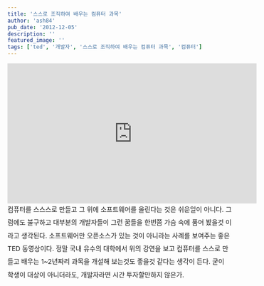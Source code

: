 ```yaml
---
title: '스스로 조직하여 배우는 컴퓨터 과목'
author: 'ash84'
pub_date: '2012-12-05'
description: ''
featured_image: ''
tags: ['ted', '개발자', '스스로 조직하여 배우는 컴퓨터 과목', '컴퓨터']
---
```



<center>  
<iframe allowfullscreen="" frameborder="0" height="315" mozallowfullscreen="" scrolling="no" src="http://embed.ted.com/talks/lang/ko/shimon_schocken_the_self_organizing_computer_course.html" webkitallowfullscreen="" width="560"></iframe></center><center>  
</center><span style="font-size: 11pt;line-height:2.0;">컴퓨터를 스스스로 만들고 그 위에 소프트웨어를 올린다는 것은 쉬운일이 아니다. 그럼에도 불구하고 대부분의 개발자들이 그런 꿈들을 한번쯤 가슴 속에 품어 봤을것 이라고 생각된다. 소프트웨어만 오픈소스가 있는 것이 아니라는 사례를 보여주는 좋은 TED 동영상이다. 정말 국내 유수의 대학에서 위의 강연을 보고 컴퓨터를 스스로 만들고 배우는 1~2년짜리 과목을 개설해 보는것도 좋을것 같다는 생각이 든다. 굳이 학생이 대상이 아니더라도, 개발자라면 시간 투자할만하지 않은가. </span>



